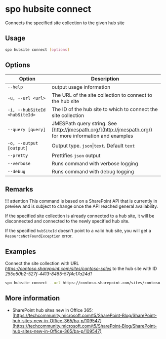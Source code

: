 # spo hubsite connect

Connects the specified site collection to the given hub site

## Usage

```sh
spo hubsite connect [options]
```

## Options

Option|Description
------|-----------
`--help`|output usage information
`-u, --url <url>`|The URL of the site collection to connect to the hub site
`-i, --hubSiteId <hubSiteId>`|The ID of the hub site to which to connect the site collection
`--query [query]`|JMESPath query string. See [http://jmespath.org/](http://jmespath.org/) for more information and examples
`-o, --output [output]`|Output type. `json`&#x7c;`text`. Default `text`
`--pretty`|Prettifies `json` output
`--verbose`|Runs command with verbose logging
`--debug`|Runs command with debug logging

## Remarks

!!! attention
    This command is based on a SharePoint API that is currently in preview and is subject to change once the API reached general availability.

If the specified site collection is already connected to a hub site, it will be disconnected and connected to the newly specified hub site.

If the specified `hubSiteId` doesn't point to a valid hub site, you will get a `ResourceNotFoundException` error.

## Examples

Connect the site collection with URL _https://contoso.sharepoint.com/sites/contoso-sales_ to the hub site with ID _255a50b2-527f-4413-8485-57f4c17a24d1_

```sh
spo hubsite connect --url https://contoso.sharepoint.com/sites/contoso-sales --hubSiteId 255a50b2-527f-4413-8485-57f4c17a24d1
```

## More information

- SharePoint hub sites new in Office 365: [https://techcommunity.microsoft.com/t5/SharePoint-Blog/SharePoint-hub-sites-new-in-Office-365/ba-p/109547](https://techcommunity.microsoft.com/t5/SharePoint-Blog/SharePoint-hub-sites-new-in-Office-365/ba-p/109547)